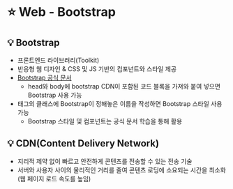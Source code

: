 # ⭐ Web - Bootstrap

## 💡 Bootstrap

- 프론트엔드 라이브러리(Toolkit)
- 반응형 웹 디자인 & CSS 및 JS 기반의 컴포넌트와 스타일 제공
- [Bootstrap 공식 문서](https://getbootstrap.com/)
  - head와 body에 bootstrap CDN이 포함된 코드 블록을 가져와 붙여 넣으면 Bootstrap 사용 가능
- 태그의 클래스에 Bootstrap이 정해놓은 이름을 작성하면 Bootstrap 스타일 사용 가능
  - Bootstrap 스타일 및 컴포넌트는 공식 문서 학습을 통해 활용

## 💡 CDN(Content Delivery Network)

- 지리적 제약 없이 빠르고 안전하게 콘텐츠를 전송할 수 있는 전송 기술
- 서버와 사용자 사이의 물리적인 거리를 줄여 콘텐츠 로딩에 소요되는 시간을 최소화(웹 페이지 로드 속도를 높임)

